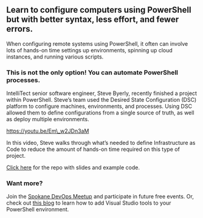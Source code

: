 
## Learn to configure computers using PowerShell but with better syntax, less effort, and fewer errors.

When configuring remote systems using PowerShell, it often can involve lots of hands-on time settings up environments, spinning up cloud instances, and running various scripts.

### This is not the only option! You can automate PowerShell processes.

IntelliTect senior software engineer, Steve Byerly, recently finished a project within PowerShell. Steve’s team used the Desired State Configuration (DSC) platform to configure machines, environments, and processes. Using DSC allowed them to define configurations from a single source of truth, as well as deploy multiple environments.

https://youtu.be/Em\_w2JDn3aM

In this video, Steve walks through what’s needed to define Infrastructure as Code to reduce the amount of hands-on time required on this type of project.

[Click here](https://github.com/SteveByerly/dsc-demo) for the repo with slides and example code.

### Want more?

Join the [Spokane DevOps Meetup](https://www.meetup.com/Spokane-DevOps-Meetup/) and participate in future free events. Or, check out [this blog](/enter-vsdevshell-powershell/) to learn how to add Visual Studio tools to your PowerShell environment.
